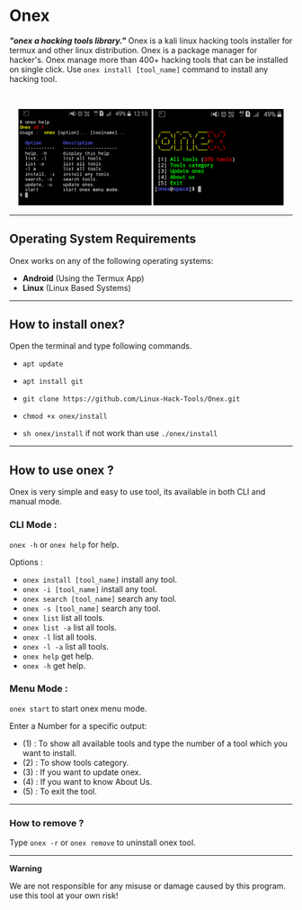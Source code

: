 # Onex

***"onex a hacking tools library."***
Onex is a kali linux hacking tools installer for termux and other linux distribution. Onex is a package manager for hacker's.
Onex manage more than 400+ hacking tools that can be installed on single click. Use `onex install [tool_name]` command to install any hacking tool.

<br>
<p align="center">
<img width="47%" src="doc/Screenshot_2019-12-01-12-10-02-1.png"/>
<img width="46%" src="doc/Screenshot_2019-12-01-12-09-26-1.png"/>
</p>

------------------------------------------------------------------------

## Operating System Requirements

Onex works on any of the following operating systems:
- **Android** (Using the Termux App)
- **Linux** (Linux Based Systems)

------------------------------------------------------------------------

## How to install onex?

Open the terminal and type following commands.

* `apt update`

* `apt install git`

* `git clone https://github.com/Linux-Hack-Tools/Onex.git`

* `chmod +x onex/install`

* `sh onex/install` if not work than use `./onex/install`

------------------------------------------------------------------------

## How to use onex ?

Onex is very simple and easy to use tool, its available in both CLI and manual mode.

### CLI Mode :
`onex -h` or `onex help` for help.

Options :
- `onex install [tool_name]` install any tool.
- `onex -i [tool_name]` install any tool.
- `onex search [tool_name]` search any tool.
- `onex -s [tool_name]` search any tool.
- `onex list` list all tools.
- `onex list -a` list all tools.
- `onex -l` list all tools.
- `onex -l -a` list all tools.
- `onex help` get help.
- `onex -h` get help.

### Menu Mode :

`onex start` to start onex menu mode.

Enter a Number for a specific output:
- (1) : To show all available tools and type the number of a tool which you want to install.
- (2) : To show tools category.
- (3) : If you want to update onex.
- (4) : If you want to know About Us.
- (5) : To exit the tool.

------------------------------------------------------------------------
### How to remove ?

Type `onex -r` or `onex remove` to uninstall onex tool.

------------------------------------------------------------------------
**Warning**

We are not responsible for any misuse or damage caused by this program. use this tool at your own risk!


